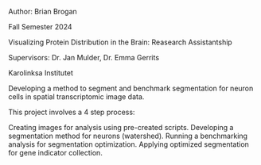 Author: Brian Brogan

Fall Semester 2024

Visualizing Protein Distribution in the Brain: Reasearch Assistantship

Supervisors: Dr. Jan Mulder, Dr. Emma Gerrits

Karolinksa Institutet

Developing a method to segment and benchmark segmentation for neuron cells in spatial transcriptomic image data.

This project involves a 4 step process:

Creating images for analysis using pre-created scripts.
Developing a segmentation method for neurons (watershed).
Running a benchmarking analysis for segmentation optimization.
Applying optimized segmentation for gene indicator collection.
